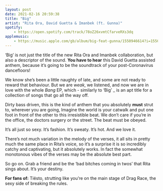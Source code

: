 ```yaml
---
layout: post
date: 2021-02-16 20:59:38
title: "Big"
artist: "Rita Ora, David Guetta & Imanbek (ft. Gunna)"
spotify: 
    - https://open.spotify.com/track/78oZ26xvmtCfarveRXs3dq
applemusic: 
    - https://music.apple.com/gb/album/big-feat-gunna/1550946614?i=1550946615
---
```


‘Big’ is not just the title of the new Rita Ora and Imanbek collaboration, but also a descriptor of the sound. **You have to hear** this David Guetta assisted anthem, because it’s going to be the soundtrack of your post-Coronavirus dancefloors!

We know she’s been a little naughty of late, and some are not ready to reward that behaviour. But we are _weak_, we listened, and now we are in love with the whole _Bang_ EP, which - similarly to ‘Big’ _ is an apt title for a collection of songs that go all the way off. 

Dirty bass driven, this is the kind of anthem that you absolutely **must** strut to, wherever you are going, Imagine the world is your catwalk and put one foot in front of the other to this irresistible beat. We don’t care if you’re in the office, the doctors surgery or the street. The beat must be obeyed. 

It’s all just so sexy. It’s fashion. It’s sweaty. It’s hot. And we love it.

There’s not much variation in the melody of the verses, it all sits in pretty much the same place in Rita’s voice, so it’s a surprise it is so incredibly catchy and captivating, but it absolutely works. In fact the somewhat monotonous vibes of the verses may be the absolute best part. 

So go on. Grab a friend and be the ‘bad bitches coming in twos’ that Rita sings about. It’s your destiny. 

**For fans of:** Tiësto, strutting like you’re on the main stage of Drag Race, the sexy side of breaking the rules. 

